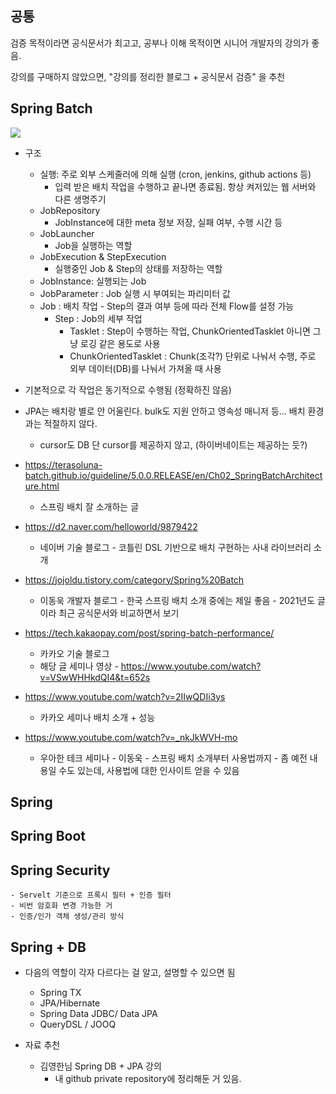 ## 공통

검증 목적이라면 공식문서가 최고고, 공부나 이해 목적이면 시니어 개발자의 강의가 좋음.

강의를 구매하지 않았으면, "강의를 정리한 블로그 + 공식문서 검증" 을 추천

## Spring Batch

![](https://terasoluna-batch.github.io/guideline/5.0.0.RELEASE/en/images/ch02/SpringBatchArchitecture/Ch02_SpringBatchArchitecture_Architecture_StepTaskletFlow.png)

- 구조
	- 실행: 주로 외부 스케줄러에 의해 실행 (cron, jenkins, github actions 등)
		- 입력 받은 배치 작업을 수행하고 끝나면 종료됨. 항상 켜저있는 웹 서버와 다른 생명주기
	- JobRepository
		- JobInstance에 대한 meta 정보 저장, 실패 여부, 수행 시간 등
	- JobLauncher
		- Job을 실행하는 역할
	- JobExecution & StepExecution
		- 실행중인 Job & Step의 상태를 저장하는 역할
	- JobInstance: 실행되는 Job
	- JobParameter : Job 실행 시 부여되는 파리미터 값
	- Job : 배치 작업 - Step의 결과 여부 등에 따라 전체 Flow를 설정 가능
		- Step : Job의 세부 작업 
			- Tasklet : Step이 수행하는 작업, ChunkOrientedTasklet 아니면 그냥 로깅 같은 용도로 사용
			- ChunkOrientedTasklet : Chunk(조각?) 단위로 나눠서 수행, 주로 외부 데이터(DB)를 나눠서 가져올 때 사용

- 기본적으로 각 작업은 동기적으로 수행됨 (정확하진 않음)

- JPA는 배치랑 별로 안 어울린다. bulk도 지원 안하고 영속성 매니저 등... 배치 환경과는 적절하지 않다.
	- cursor도 DB 단 cursor를 제공하지 않고, (하이버네이트는 제공하는 듯?)

- https://terasoluna-batch.github.io/guideline/5.0.0.RELEASE/en/Ch02_SpringBatchArchitecture.html
	- 스프링 배치 잘 소개하는 글
- https://d2.naver.com/helloworld/9879422
	- 네이버 기술 블로그 - 코틀린 DSL 기반으로 배치 구현하는 사내 라이브러리 소개
- https://jojoldu.tistory.com/category/Spring%20Batch
	- 이동욱 개발자 블로그 - 한국 스프링 배치 소개 중에는 제일 좋음 - 2021년도 글이라 최근 공식문서와 비교하면서 보기
- https://tech.kakaopay.com/post/spring-batch-performance/
	- 카카오 기술 블로그
	- 해당 글 세미나 영상 - https://www.youtube.com/watch?v=VSwWHHkdQI4&t=652s
- https://www.youtube.com/watch?v=2IIwQDIi3ys
	- 카카오 세미나 배치 소개 + 성능
- https://www.youtube.com/watch?v=_nkJkWVH-mo
	- 우아한 테크 세미나 - 이동욱 - 스프링 배치 소개부터 사용법까지 - 좀 예전 내용일 수도 있는데, 사용법에 대한 인사이트 얻을 수 있음

## Spring



## Spring Boot



## Spring Security

	- Servelt 기준으로 프록시 필터 + 인증 필터
	- 비번 암호화 변경 가능한 거
	- 인증/인가 객체 생성/관리 방식

## Spring + DB

- 다음의 역할이 각자 다르다는 걸 알고, 설명할 수 있으면 됨
	- Spring TX
	- JPA/Hibernate
	- Spring Data JDBC/ Data JPA
	- QueryDSL / JOOQ

- 자료 추천
	- 김영한님 Spring DB + JPA 강의
		- 내 github private repository에 정리해둔 거 있음.

